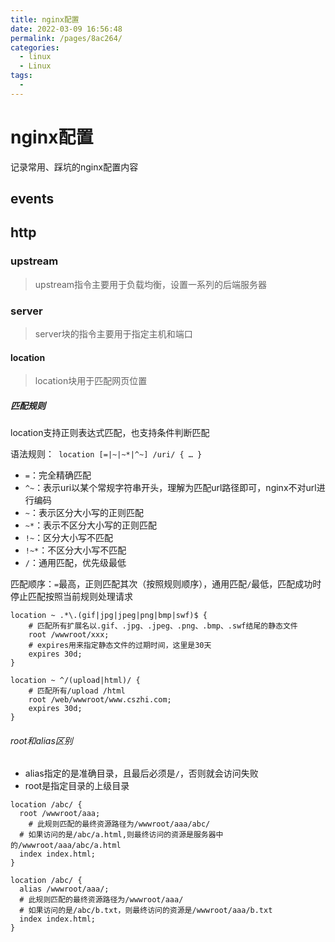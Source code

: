 ```yaml
---
title: nginx配置
date: 2022-03-09 16:56:48
permalink: /pages/8ac264/
categories: 
  - linux
  - Linux
tags: 
  - 
---
```

# nginx配置
记录常用、踩坑的nginx配置内容

## events

## http
### upstream
> upstream指令主要用于负载均衡，设置一系列的后端服务器
### server
> server块的指令主要用于指定主机和端口
#### location
> location块用于匹配网页位置
##### 匹配规则
 location支持正则表达式匹配，也支持条件判断匹配

语法规则：` location [=|~|~*|^~] /uri/ { … }`

- `=`：完全精确匹配
- `^~`：表示uri以某个常规字符串开头，理解为匹配url路径即可，nginx不对url进行编码
- `~`：表示区分大小写的正则匹配
- `~*`：表示不区分大小写的正则匹配
- `!~`：区分大小写不匹配
- `!~*`：不区分大小写不匹配
- `/`：通用匹配，优先级最低

匹配顺序：`=`最高，正则匹配其次（按照规则顺序），通用匹配`/`最低，匹配成功时停止匹配按照当前规则处理请求

```nginx
location ~ .*\.(gif|jpg|jpeg|png|bmp|swf)$ {
    # 匹配所有扩展名以.gif、.jpg、.jpeg、.png、.bmp、.swf结尾的静态文件
    root /wwwroot/xxx;
    # expires用来指定静态文件的过期时间，这里是30天
    expires 30d;
}
```

```nginx
location ~ ^/(upload|html)/ {
	# 匹配所有/upload /html
	root /web/wwwroot/www.cszhi.com;
	expires 30d;
}
```

###### root和alias区别

- alias指定的是准确目录，且最后必须是`/`，否则就会访问失败
- root是指定目录的上级目录

```nginx
location /abc/ {
  root /wwwroot/aaa;
 	# 此规则匹配的最终资源路径为/wwwroot/aaa/abc/
  # 如果访问的是/abc/a.html,则最终访问的资源是服务器中的/wwwroot/aaa/abc/a.html
  index index.html;
}

location /abc/ {
  alias /wwwroot/aaa/;
  # 此规则匹配的最终资源路径为/wwwroot/aaa/
  # 如果访问的是/abc/b.txt，则最终访问的资源是/wwwroot/aaa/b.txt
  index index.html;
}
```

